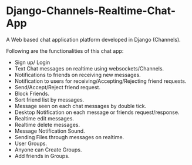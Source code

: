 # Django-Channels-Realtime-Chat-App

A Web based chat application platform developed in Django (Channels).

Following are the functionalities of this chat app:

- Sign up/ Login
- Text Chat messages on realtime using websockets/Channels.
- Notifications to friends on receiving new messages.
- Notification to users for receiving/Accepting/Rejecting friend requests.
- Send/Accept/Reject friend request.
- Block Friends.
- Sort friend list by messages.
- Message seen on each chat messages by double tick.
- Desktop Notification on each message or friends request/response.
- Realtime edit messages.
- Realtime delete messages.
- Message Notification Sound.
- Sending Files through messages on realtime.
- User Groups.
- Anyone can Create Groups.
- Add friends in Groups.
